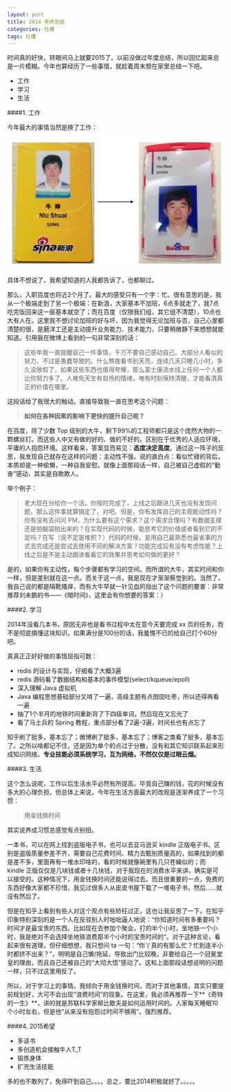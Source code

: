 ```yaml
---
layout: post
title: 2014 年终总结
categories: 吐槽
tags: 吐槽
---
```


时间真的好快，转眼间马上就要2015了。以前没做过年度总结，所以回忆起来总是一片模糊。今年也算经历了一些事情，就趁着周末颓在家里总结一下吧。

* 工作
* 学习
* 生活

####1. 工作

今年最大的事情当然是换了工作：

![img](../image/sina-baidu.jpg)

具体不想说了，我希望知道的人我都告诉了，也都聊过。

那么，入职百度也将近2个月了。最大的感受只有一个字：忙。很有意思的是，我从一个极端走到了另一个极端：在新浪，大家基本不加班，6点多就走了，我7点吃完饭回来这一层基本就空了；而在百度（仅限我们组，其它组不清楚），10点也大有人在。这里我不想讨论加班的好与坏，因为我觉得无论加班与否，自己心里都清楚的很，是磨洋工还是主动提升业务能力、技术能力，只要稍微静下来想想就能知道。引用我在微博上看到的一句非常深刻的话：

> 这些年我一直提醒自己一件事情，千万不要自己感动自己。大部分人看似的努力，不过是愚蠢导致的。什么熬夜看书到天亮，连续几天只睡几小时，多久没放假了，如果这些东西也值得夸耀，那么富士康流水线上任何一个人都比你努力多了。人难免天生有自怜的情绪，唯有时刻保持清醒，才能看清真正的价值在哪里。

这段话给了我很大的触动。直接导致我一直在思考这个问题：

> **如何在各种因素的影响下更快的提升自己呢？**

在百度，除了少数 Top 级别的大牛，剩下99%的工程师都只是这个庞然大物的一颗螺丝钉。而这些人中又有做的好的、做的不好的。区别在于优秀的人适应环境，平庸的人抱怨环境。这样看来，答案显而易见：**态度决定高度**。通过这一阵子的反思，我发现自己就存在这样的问题：主动性不强。说的直白点：看似忙碌的背后，本质却是一种偷懒，一种自我安慰。就像上面那段话一样，自己被自己虚假的“勤奋”感动，其实是自欺欺人。

举个例子：

> 老大现在分给你一个活，你按时完成了，上线之后跟进几天也没有发现问题，那么这件事就算搞定了，对吧。但是，你有发挥自己的主观能动性吗？你有没有去问问 PM，为什么要有这个需求？这个需求合理吗？有数据支撑还是拍脑袋拍出来的？在实现代码的时候，能思考它的价值或者看到它的不足吗？在写（说不定是堆积？）代码的时候，是用自己最熟悉也最省事的方式去完成还是尝试去使用不同的解决方案？功能完成后有没有考虑性能？上线之后是不是主动跟进看看它的效果并思考如何做的更好？

是的，如果你有主动性，每个步骤都有学习的空间。而所谓的大牛，其实时间和你一样，但是差别就在这一点。而关于这一点，我是现在才渐渐察觉到的。当然了，我自己说的都是隔靴搔痒，而有大牛早就一针见血的指出了这个问题的要害：非常推荐刘未鹏的书——《暗时间》，这里会有你想要的答案：）

####2. 学习

2014年没看几本书，原因无非也是看书过程中太在意今天要完成 xx 页的任务，而不是彻底搞懂这块知识。如果满分是100分的话，我羞愧不已的给自己打个60分吧。

真真正正好好做的事情屈指可数：

* redis 的设计与实现，仔细看了大概3遍
* redis 源码看了数据结构和基本的事件模型(select/kqueue/epoll)
* 深入理解 Java 虚拟机
* Java 编程思想基础部分又啃了一遍，高级主题有点囫囵吐枣，所以还得再看一遍
* 抽了1个半月的地铁时间重新背了下四级单词，然后现在又忘光了
* 看了马士兵的 Spring 教程，重点部分看了2遍-3遍，时间长也有点忘了

知乎刷了挺多，基本忘了；微博刷了挺多，基本忘了；博客之类看了挺多，基本忘了。之所以啥都记不住，还是因为单个的点过于分散，没有和其它知识联系起来形成知识网络。**专业技能必须系统学习，互为网络，不然仅仅是过眼云烟。**

####3. 生活

这个怎么说呢，工作以后生活水平必然有所提高。毕竟自己赚的钱，花的时候没有多大的心理负担。但总体上来说，今年在生活方面最大的改观是逐渐养成了一个习惯：

> 用金钱换时间

其实说养成习惯总感觉有点别扭。

一本书，可以在网上找到盗版电子书，也可以去亚马逊买 kindle 正版电子书。区别是盗版质量参差不齐，需要自己花费时间、精力去甄别质量高的，如果找到的都是差不多，里面再有一堆水印啥的，看的时候就像碗里有几只苍蝇似的；而 kindle 正版仅仅是几块钱或者十几块钱，对于我现在的消费水平来讲，确实是可以接受的。这种情况下，用金钱换时间还能说得过去。而且很重要的一点，免费的东西好像大家都不珍惜，我见过很多人从皮皮书屋下载了一堆电子书，然后……就没有然后了。

但是在知乎上看到有些人对这个观点有些矫枉过正，这也让我反思了一下。在知乎印象特别深刻的是一个人在反驳别人时咄咄逼人地说：“你知道时间有多重要吗？时间才是最宝贵的东西。比如现在去参加个聚会，打的半个小时，坐地铁一个小时，我是绝对不会选择坐地铁浪费那半个小时的宝贵时间的”。对于这种言论，看起来很有道理，但仔细想想，我只想问 ta 一句：“你丫真的有那么忙？忙到连半小时都挤不出来？”，明明是自己懒/拖延，导致出门比较晚，非要给自己一个冠冕堂皇的理由，而且自己还被自己的“大彻大悟”感动了。这和上面那段话想说明的问题一样，只不过这里用反了。

所以，对于学习上的事情。我倾向于用金钱换时间，而对于其他事情，其实只要提前规划好，大可不会出现“浪费时间”的现象。在这里，我必须再推荐一下**《奇特的一生》**，讲的就是苏联科学家柳比歇夫是如何运用时间的。人家每天睡眠10个小时左右，但是他“从来没有抱怨过时间不够用”。强烈推荐。

####4. 2015希望

* 多读书
* 多创造机会接触牛人T_T
* 锻炼身体
* 扩充生活技能

多的也不敢列了，免得吓到自己。。。。总之，要比2014积极就好了。。。。。